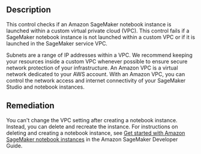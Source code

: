## Description

This control checks if an Amazon SageMaker notebook instance is launched within a custom virtual private cloud (VPC). This control fails if a SageMaker notebook instance is not launched within a custom VPC or if it is launched in the SageMaker service VPC.

Subnets are a range of IP addresses within a VPC. We recommend keeping your resources inside a custom VPC whenever possible to ensure secure network protection of your infrastructure. An Amazon VPC is a virtual network dedicated to your AWS account. With an Amazon VPC, you can control the network access and internet connectivity of your SageMaker Studio and notebook instances.

## Remediation

You can't change the VPC setting after creating a notebook instance. Instead, you can delete and recreate the instance. For instructions on deleting and creating a notebook instance, see [Get started with Amazon SageMaker notebook instances](https://docs.aws.amazon.com/sagemaker/latest/dg/gs-console.html) in the Amazon SageMaker Developer Guide.